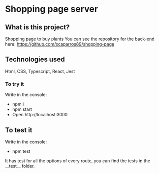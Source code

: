 # Shopping page server

## What is this project?

Shopping page to buy plants
You can see the repository for the back-end here: https://github.com/xcaparros89/shopping-page

## Technologies used

Html, CSS, Typescript, React, Jest 

### To try it

Write in the console:
- npm i
- npm start
- Open http://localhost:3000

## To test it

Write in the console:
- npm test

It has test for all the options of every route, you can find the tests in the \_\_test\_\_ folder.
